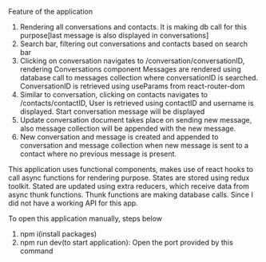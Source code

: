 Feature of the application

1) Rendering all conversations and contacts. It is making db call for this purpose[last message is also displayed in conversations]
2) Search bar, filtering out conversations and contacts based on search bar
3) Clicking on conversation navigates to /conversation/conversationID, rendering Conversations component
   Messages are rendered using database call to messages collection where conversationID is searched. ConversationID is retrieved using useParams from react-router-dom
4) Similar to conversation, clicking on contacts navigates to /contacts/contactID, 
   User is retrieved using contactID and username is displayed. Start conversation message will be displayed
5) Update conversation document takes place on sending new message, also message collection will be appended with the new message. 
6) New conversation and message is created and appended to conversation and message collection when new message is sent to a contact where no previous message is present. 

This application uses functional components, makes use of react hooks to call async functions for rendering purpose. 
States are stored using redux toolkit. Stated are updated using extra reducers, which receive data from async thunk functions. 
Thunk functions are making database calls. Since I did not have a working API for this app.

To open this application manually, steps below 
1) npm i(install packages)
2) npm run dev(to start application): Open the port provided by this command
